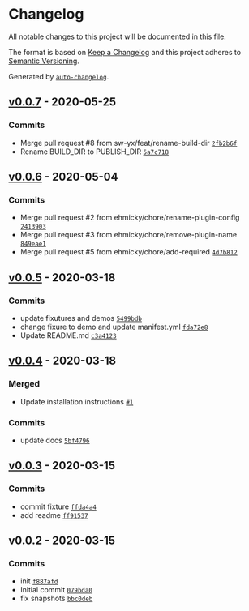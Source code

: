 # Changelog

All notable changes to this project will be documented in this file.

The format is based on [Keep a Changelog](https://keepachangelog.com/en/1.0.0/)
and this project adheres to [Semantic Versioning](https://semver.org/spec/v2.0.0.html).

Generated by [`auto-changelog`](https://github.com/CookPete/auto-changelog).

## [v0.0.7](https://github.com/sw-yx/netlify-plugin-rss/compare/v0.0.6...v0.0.7) - 2020-05-25

### Commits

- Merge pull request #8 from sw-yx/feat/rename-build-dir [`2fb2b6f`](https://github.com/sw-yx/netlify-plugin-rss/commit/2fb2b6f59807a8a8e26c16526d746b9ef98e9d80)
- Rename BUILD_DIR to PUBLISH_DIR [`5a7c718`](https://github.com/sw-yx/netlify-plugin-rss/commit/5a7c718f431fd96c82b93acb4a19e350f2158221)

## [v0.0.6](https://github.com/sw-yx/netlify-plugin-rss/compare/v0.0.5...v0.0.6) - 2020-05-04

### Commits

- Merge pull request #2 from ehmicky/chore/rename-plugin-config [`2413903`](https://github.com/sw-yx/netlify-plugin-rss/commit/24139032e858291f1fd51ef3ad8274f2b67ce46e)
- Merge pull request #3 from ehmicky/chore/remove-plugin-name [`849eae1`](https://github.com/sw-yx/netlify-plugin-rss/commit/849eae18970749804af284944ccb7937583ac693)
- Merge pull request #5 from ehmicky/chore/add-required [`4d7b812`](https://github.com/sw-yx/netlify-plugin-rss/commit/4d7b8121fc7b8aee899f29055beba6bb8ab2d941)

## [v0.0.5](https://github.com/sw-yx/netlify-plugin-rss/compare/v0.0.4...v0.0.5) - 2020-03-18

### Commits

- update fixutures and demos [`5499bdb`](https://github.com/sw-yx/netlify-plugin-rss/commit/5499bdb0cd9a87b78810cf2870fd723ab76314af)
- change fixure to demo and update manifest.yml [`fda72e8`](https://github.com/sw-yx/netlify-plugin-rss/commit/fda72e8adcfa3750acf8436a59a5527274cbaa13)
- Update README.md [`c3a4123`](https://github.com/sw-yx/netlify-plugin-rss/commit/c3a4123dcf0dd8dba7d90c4784d8891e7dac48a2)

## [v0.0.4](https://github.com/sw-yx/netlify-plugin-rss/compare/v0.0.3...v0.0.4) - 2020-03-18

### Merged

- Update installation instructions [`#1`](https://github.com/sw-yx/netlify-plugin-rss/pull/1)

### Commits

- update docs [`5bf4796`](https://github.com/sw-yx/netlify-plugin-rss/commit/5bf4796458428e5c3acb9f7fa5c434ab816d402e)

## [v0.0.3](https://github.com/sw-yx/netlify-plugin-rss/compare/v0.0.2...v0.0.3) - 2020-03-15

### Commits

- commit fixture [`ffda4a4`](https://github.com/sw-yx/netlify-plugin-rss/commit/ffda4a4d7fd859ce654149d24fe4c11b55d15bfe)
- add readme [`ff91537`](https://github.com/sw-yx/netlify-plugin-rss/commit/ff915372b1e634c90629fa2d5f5cb40c6aa362f6)

## v0.0.2 - 2020-03-15

### Commits

- init [`f887afd`](https://github.com/sw-yx/netlify-plugin-rss/commit/f887afd39b3435fba7075cad3b7dd76d0b0b146d)
- Initial commit [`079bda0`](https://github.com/sw-yx/netlify-plugin-rss/commit/079bda05ec4e6e900bc11036a179f40d376ad63a)
- fix snapshots [`bbc0deb`](https://github.com/sw-yx/netlify-plugin-rss/commit/bbc0deb6a1bc873cb3d3f0a37c11ad94bc154b00)
